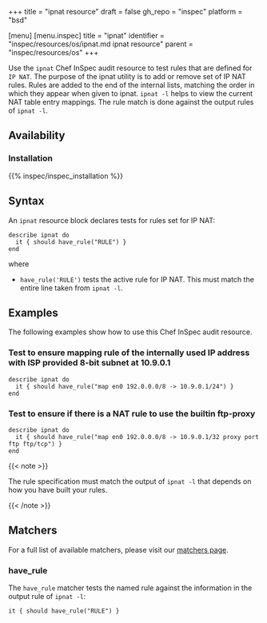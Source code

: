 +++
title = "ipnat resource"
draft = false
gh_repo = "inspec"
platform = "bsd"

[menu]
  [menu.inspec]
    title = "ipnat"
    identifier = "inspec/resources/os/ipnat.md ipnat resource"
    parent = "inspec/resources/os"
+++

Use the `ipnat` Chef InSpec audit resource to test rules that are defined for `IP NAT`. The purpose of the ipnat utility is to add or remove set of IP NAT rules. Rules are added to the end of the internal lists, matching the order in which they appear when given to ipnat. `ipnat -l` helps to view the current NAT table entry mappings. The rule match is done against the output rules of `ipnat -l`.

## Availability

### Installation

{{% inspec/inspec_installation %}}

## Syntax

An `ipnat` resource block declares tests for rules set for IP NAT:

    describe ipnat do
      it { should have_rule("RULE") }
    end

where

- `have_rule('RULE')` tests the active rule for IP NAT. This must match the entire line taken from `ipnat -l`.

## Examples

The following examples show how to use this Chef InSpec audit resource.

### Test to ensure mapping rule of the internally used IP address with ISP provided 8-bit subnet at 10.9.0.1

    describe ipnat do
      it { should have_rule("map en0 192.0.0.0/8 -> 10.9.0.1/24") }
    end

### Test to ensure if there is a NAT rule to use the builtin ftp-proxy

    describe ipnat do
      it { should have_rule("map en0 192.0.0.0/8 -> 10.9.0.1/32 proxy port ftp ftp/tcp") }
    end

{{< note >}}

The rule specification must match the output of `ipnat -l` that depends on how you have built your rules.

{{< /note >}}

## Matchers

For a full list of available matchers, please visit our [matchers page](/inspec/matchers/).

### have_rule

The `have_rule` matcher tests the named rule against the information in the output rule of `ipnat -l`:

    it { should have_rule("RULE") }
